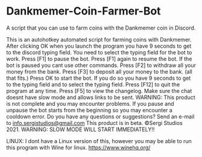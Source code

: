 # Dankmemer-Coin-Farmer-Bot
A script that you can use to farm coins with the Dankmemer coin in Discord.

This is an autohotkey automated script for farming coins with Dankmemer.  After clicking OK when you launch the program you have 9 seconds to get to the discord typing field. You need to select the typing field for the bot to work.
Press [F1] to pause the bot. Press [F1] again to resume the bot. If the bot is paused you cant use other commands. Press [F2] to withdraw all your money from the bank. Press [F3] to deposit all your money to the bank. (all that fits.) Press OK to start the bot. If you do so you have 9 seconds to get to the typing field and to select the typing field. Press [F12] to quit the program at any time. Press [F5] to view the changelog. Make sure the chat doesnt have slow mode and allows links to be sent. WARNING: This product is not complete and you may encounter problems. If you pause and unpause the bot starts from the beginning so you may encounter a cooldown error. Do you have any questions or suggestions? Send an e-mail to info.sergistudios@gmail.com  This product is in beta. ©Sergi Studios 2021. WARNING: SLOW MODE WILL START IMMEDIATELY!!

LINUX:
I dont have a Linux version of this, however you may be able to run this program with Wine for linux. https://www.winehq.org/
